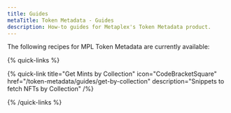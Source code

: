 ```yaml
---
title: Guides
metaTitle: Token Metadata - Guides
description: How-to guides for Metaplex's Token Metadata product.
---
```


The following recipes for MPL Token Metadata are currently available:

{% quick-links %}

{% quick-link title="Get Mints by Collection" icon="CodeBracketSquare" href="/token-metadata/guides/get-by-collection" description="Snippets to fetch NFTs by Collection" /%}

{% /quick-links %}